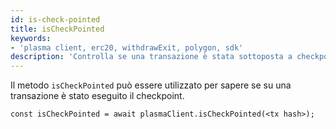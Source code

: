 ```yaml
---
id: is-check-pointed
title: isCheckPointed
keywords:
- 'plasma client, erc20, withdrawExit, polygon, sdk'
description: 'Controlla se una transazione è stata sottoposta a checkpoint.'
---
```


Il metodo `isCheckPointed` può essere utilizzato per sapere se su una transazione è stato eseguito il checkpoint.

```
const isCheckPointed = await plasmaClient.isCheckPointed(<tx hash>);
```
